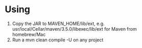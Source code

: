 # Using

1. Copy the JAR to MAVEN_HOME/lib/ext, e.g. usr/local/Cellar/maven/3.5.0/libexec/lib/ext for Maven from homebrew/Mac
2. Run a mvn clean compile -U on any project
